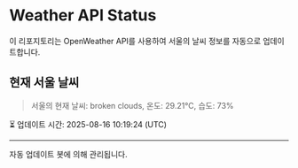 
# Weather API Status

이 리포지토리는 OpenWeather API를 사용하여 서울의 날씨 정보를 자동으로 업데이트합니다.

## 현재 서울 날씨
> 서울의 현재 날씨: broken clouds, 온도: 29.21°C, 습도: 73%

⏳ 업데이트 시간: 2025-08-16 10:19:24 (UTC)

---
자동 업데이트 봇에 의해 관리됩니다.

